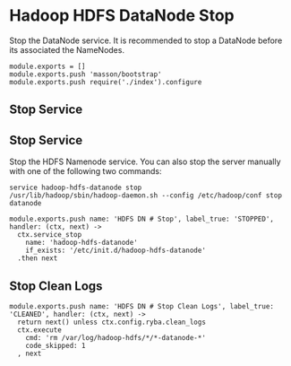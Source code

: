 
# Hadoop HDFS DataNode Stop

Stop the DataNode service. It is recommended to stop a DataNode before its
associated the NameNodes.

    module.exports = []
    module.exports.push 'masson/bootstrap'
    module.exports.push require('./index').configure

## Stop Service

## Stop Service

Stop the HDFS Namenode service. You can also stop the server manually with one of
the following two commands:

```
service hadoop-hdfs-datanode stop
/usr/lib/hadoop/sbin/hadoop-daemon.sh --config /etc/hadoop/conf stop datanode
```

    module.exports.push name: 'HDFS DN # Stop', label_true: 'STOPPED', handler: (ctx, next) ->
      ctx.service_stop
        name: 'hadoop-hdfs-datanode'
        if_exists: '/etc/init.d/hadoop-hdfs-datanode'
      .then next

## Stop Clean Logs

    module.exports.push name: 'HDFS DN # Stop Clean Logs', label_true: 'CLEANED', handler: (ctx, next) ->
      return next() unless ctx.config.ryba.clean_logs
      ctx.execute
        cmd: 'rm /var/log/hadoop-hdfs/*/*-datanode-*'
        code_skipped: 1
      , next

